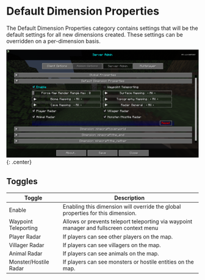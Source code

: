 # **Default Dimension Properties**

The Default Dimension Properties category contains settings that will be the default settings for all new dimensions
created. These settings can be overridden on a per-dimension basis.

![Default-Dimension-Properties](../../img/settings/server/default-dimension-properties.png){: .center}

## **Toggles**

| Toggle                | Description                                                                              |
|-----------------------|------------------------------------------------------------------------------------------|
| Enable                | Enabling this dimension will override the global properties for this dimension.          |
| Waypoint Teleporting  | Allows or prevents teleport teleporting via waypoint manager and fullscreen context menu |
| Player Radar          | If players can see other players on the map.                                             |
| Villager Radar        | If players can see villagers on the map.                                                 |
| Animal Radar          | If players can see animals on the map.                                                   |
| Monster/Hostile Radar | If players can see monsters or hostile entities on the map.                              |
